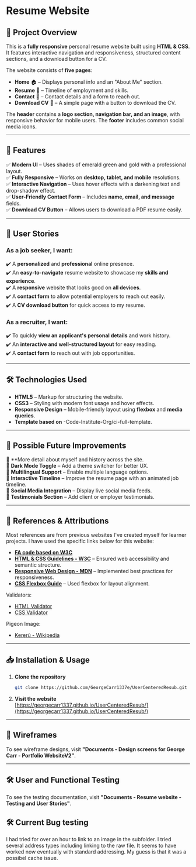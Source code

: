 # Resume Website  

## 📌 Project Overview  
This is a **fully responsive** personal resume website built using **HTML & CSS**. It features interactive navigation and responsiveness, structured content sections, and a download button for a CV.  

The website consists of **five pages**:  
- **Home** 🏠 – Displays personal info and an "About Me" section.  
- **Resume** 📜 – Timeline of employment and skills.  
- **Contact** 📧 – Contact details and a form to reach out.  
- **Download CV** 📂 – A simple page with a button to download the CV.  

The **header** contains a **logo section, navigation bar, and an image**, with responsive behavior for mobile users. The **footer** includes common social media icons.  

---

## 🚀 Features  
✅ **Modern UI** – Uses shades of emerald green and gold with a professional layout.  
✅ **Fully Responsive** – Works on **desktop, tablet, and mobile** resolutions.  
✅ **Interactive Navigation** – Uses hover effects with a darkening text and drop-shadow effect.  
✅ **User-Friendly Contact Form** – Includes **name, email, and message** fields.  
✅ **Download CV Button** – Allows users to download a PDF resume easily.  

---

## 👥 User Stories  

### **As a job seeker, I want:**  
✔️ A **personalized** and **professional** online presence.  
✔️ An **easy-to-navigate** resume website to showcase my **skills and experience**.  
✔️ A **responsive** website that looks good on **all devices**.  
✔️ A **contact form** to allow potential employers to reach out easily.  
✔️ A **CV download button** for quick access to my resume.  

### **As a recruiter, I want:**  
✔️ To quickly **view an applicant's personal details** and work history.  
✔️ An **interactive and well-structured layout** for easy reading.  
✔️ A **contact form** to reach out with job opportunities.  

---

## 🛠️ Technologies Used  
- **HTML5** – Markup for structuring the website.  
- **CSS3** – Styling with modern font usage and hover effects.  
- **Responsive Design** – Mobile-friendly layout using **flexbox** and **media queries**.  
- **Template based on** -Code-Institute-Org/ci-full-template.  

---

## 🔮 Possible Future Improvements  
🔹 **More detail about myself and history across the site.  
🔹 **Dark Mode Toggle** – Add a theme switcher for better UX.  
🔹 **Multilingual Support** – Enable multiple language options.  
🔹 **Interactive Timeline** – Improve the resume page with an animated job timeline.  
🔹 **Social Media Integration** – Display live social media feeds.  
🔹 **Testimonials Section** – Add client or employer testimonials.  

---

## 🔗 References & Attributions  
Most references are from previous websites I've created myself for learner projects. I have used the specific links below for this website:

- **[FA code based on  W3C ](https://www.w3schools.com/howto/howto_css_social_media_buttons.asp)**  
- **[HTML & CSS Guidelines - W3C](https://www.w3.org/)** – Ensured web accessibility and semantic structure.  
- **[Responsive Web Design - MDN](https://developer.mozilla.org/en-US/docs/Learn/CSS/CSS_layout/Responsive_Design)** – Implemented best practices for responsiveness.  
- **[CSS Flexbox Guide](https://css-tricks.com/snippets/css/a-guide-to-flexbox/)** – Used flexbox for layout alignment.  

Validators:  
- [HTML Validator](https://validator.w3.org/)  
- [CSS Validator](https://jigsaw.w3.org/css-validator/)

Pigeon Image:
- [Kererū - Wikipedia](https://upload.wikimedia.org/wikipedia/commons/thumb/3/3d/Kereru_profile.jpg/220px-Kereru_profile.jpg)

---

## 📥 Installation & Usage  

1. **Clone the repository**  
   ```bash
   git clone https://github.com/GeorgeCarr1337e/UserCenteredResub.git
   ```

2. **Visit the website**  
   [https://georgecarr1337.github.io/UserCenteredResub/](https://georgecarr1337.github.io/UserCenteredResub/)  

---

## 📐 Wireframes  
To see wireframe designs, visit **"Documents - Design screens for George Carr - Portfolio WebsiteV2"**.  

---

## 🛠️ User and Functional Testing  
To see the testing documentation, visit **"Documents - Resume website - Testing and User Stories"**. 

## 🛠️ Current Bug testing
I had tried for over an hour to link to an image in the subfolder. I tried several address types including linking to the raw file. It seems to have worked now eventually with standard addressing. My guess is that it was a possibel cache issue.
